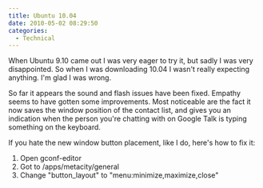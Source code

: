 ```yaml
---
title: Ubuntu 10.04
date: 2010-05-02 08:29:50
categories:
  - Technical
---
```


When Ubuntu 9.10 came out I was very eager to try it, but sadly I was very disappointed. So when I was downloading 10.04 I wasn't really expecting anything. I'm glad I was wrong.<!--more-->

So far it appears the sound and flash issues have been fixed. Empathy seems to have gotten some improvements. Most noticeable are the fact it now saves the window position of the contact list, and gives you an indication when the person you're chatting with on Google Talk is typing something on the keyboard.

If you hate the new window button placement, like I do, here's how to fix it:

1. Open gconf-editor
2. Got to /apps/metacity/general
3. Change "button_layout" to "menu:minimize,maximize,close"